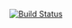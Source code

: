 [![Build Status](https://travis-ci.org/CanDevStudio/CanDevStudio.svg?branch=master)](https://travis-ci.org/CanDevStudio/CanDevStudio)
